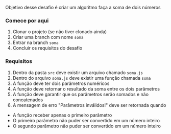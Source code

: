 Objetivo desse desafio é criar um algoritmo faça a soma de dois números

### Comece por aqui
1. Clonar o projeto (se não tiver clonado ainda)
2. Criar uma branch com nome `soma`
3. Entrar na branch `soma`
4. Concluir os requisitos do desafio

### Requisitos
1. Dentro da pasta `src` deve existir um arquivo chamado `soma.js`
2. Dentro do arquivo `soma.js` deve existir uma função chamada `soma`
3. A função deve ter dois parâmetros numéricos
4. A função deve retornar o resultado da soma entre os dois parâmetros
5. A função deve garantir que os parâmetros serão somados e não concatenados
6. A mensagem de erro "Parâmetros inválidos!" deve ser retornada quando
  - A função receber apenas o primeiro parâmetro
  - O primeiro parâmetro não puder ser convertido em um número inteiro
  - O segundo parâmetro não puder ser convertido em um número inteiro
